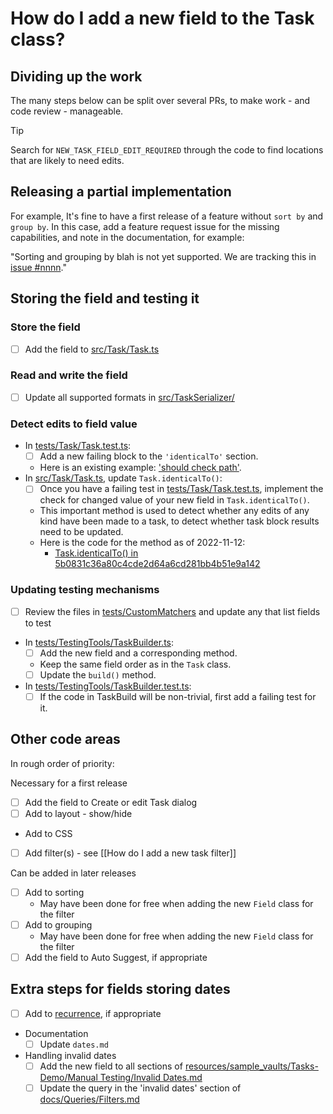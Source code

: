 # How do I add a new field to the Task class?

## Dividing up the work

The many steps below can be split over several PRs, to make work - and code review - manageable.

> [!Tip]
> Search for `NEW_TASK_FIELD_EDIT_REQUIRED` through the code to find locations that are likely to need edits.

## Releasing a partial implementation

For example, It's fine to have a first release of a feature without `sort by` and `group by`. In this case, add a feature request issue for the missing capabilities, and note in the documentation, for example:

"Sorting and grouping by blah is not yet supported. We are tracking this in [issue #nnnn](https://github.com/obsidian-tasks-group/obsidian-tasks/issues/nnn)."

## Storing the field and testing it

### Store the field

- [ ] Add the field to [src/Task/Task.ts](https://github.com/obsidian-tasks-group/obsidian-tasks/blob/main/src/Task/Task.ts)

### Read and write the field

- [ ] Update all supported formats in [src/TaskSerializer/](https://github.com/obsidian-tasks-group/obsidian-tasks/tree/main/src/TaskSerializer)

### Detect edits to field value

- In [tests/Task/Task.test.ts](https://github.com/obsidian-tasks-group/obsidian-tasks/blob/main/tests/Task/Task.test.ts):
  - [ ] Add a new failing block to the `'identicalTo'` section.
  - Here is an existing example: ['should check path'](https://github.com/obsidian-tasks-group/obsidian-tasks/blob/5b0831c36a80c4cde2d64a6cd281bb4b51e9a142/tests/Task.test.ts#L834-L840).
- In [src/Task/Task.ts](https://github.com/obsidian-tasks-group/obsidian-tasks/blob/main/src/Task/Task.ts), update `Task.identicalTo()`:
  - [ ] Once you have a failing test in [tests/Task/Task.test.ts](https://github.com/obsidian-tasks-group/obsidian-tasks/blob/main/tests/Task/Task.test.ts), implement the check for changed value of your new field in `Task.identicalTo()`.
  - This important method is used to detect whether any edits of any kind have been made to a task, to detect whether task block results need to be updated.
  - Here is the code for the method as of 2022-11-12:
    - [Task.identicalTo() in 5b0831c36a80c4cde2d64a6cd281bb4b51e9a142](https://github.com/obsidian-tasks-group/obsidian-tasks/blob/5b0831c36a80c4cde2d64a6cd281bb4b51e9a142/src/Task.ts#L732-L802)

### Updating testing mechanisms

- [ ] Review the files in [tests/CustomMatchers](https://github.com/obsidian-tasks-group/obsidian-tasks/tree/main/tests/CustomMatchers/) and update any that list fields to test
- In [tests/TestingTools/TaskBuilder.ts](https://github.com/obsidian-tasks-group/obsidian-tasks/blob/main/tests/TestingTools/TaskBuilder.ts):
  - [ ] Add the new field and a corresponding method.
  - Keep the same field order as in the `Task` class.
  - [ ] Update the `build()` method.
- In [tests/TestingTools/TaskBuilder.test.ts](https://github.com/obsidian-tasks-group/obsidian-tasks/blob/main/tests/TestingTools/TaskBuilder.test.ts):
  - [ ] If the code in TaskBuild will be non-trivial, first add a failing test for it.

## Other code areas

In rough order of priority:

Necessary for a first release

- [ ] Add the field to Create or edit Task dialog
- [ ] Add to layout - show/hide
- Add to CSS
- [ ] Add filter(s) - see [[How do I add a new task filter]]

Can be added in later releases

- [ ] Add to sorting
  - May have been done for free when adding the new `Field` class for the filter
- [ ] Add to grouping
  - May have been done for free when adding the new `Field` class for the filter
- [ ] Add the field to Auto Suggest, if appropriate

## Extra steps for fields storing dates

- [ ] Add to [recurrence](https://publish.obsidian.md/tasks/Getting+Started/Recurring+Tasks), if appropriate
- Documentation
  - [ ] Update `dates.md`
- Handling invalid dates
  - [ ] Add the new field to all sections of [resources/sample_vaults/Tasks-Demo/Manual Testing/Invalid Dates.md](https://github.com/obsidian-tasks-group/obsidian-tasks/blob/main/resources/sample_vaults/Tasks-Demo/Manual%20Testing/Invalid%20Dates.md)
  - [ ] Update the query in the 'invalid dates' section of [docs/Queries/Filters.md](https://github.com/obsidian-tasks-group/obsidian-tasks/blob/main/docs/Queries/Filters.md)
